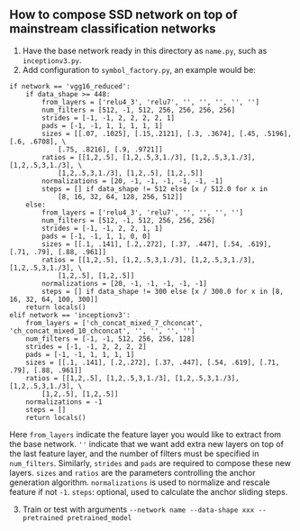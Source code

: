 <!---
  Licensed to the Apache Software Foundation (ASF) under one
  or more contributor license agreements.  See the NOTICE file
  distributed with this work for additional information
  regarding copyright ownership.  The ASF licenses this file
  to you under the Apache License, Version 2.0 (the
  "License"); you may not use this file except in compliance
  with the License.  You may obtain a copy of the License at

    http://www.apache.org/licenses/LICENSE-2.0

  Unless required by applicable law or agreed to in writing,
  software distributed under the License is distributed on an
  "AS IS" BASIS, WITHOUT WARRANTIES OR CONDITIONS OF ANY
  KIND, either express or implied.  See the License for the
  specific language governing permissions and limitations
  under the License.
-->

## How to compose SSD network on top of mainstream classification networks

1. Have the base network ready in this directory as `name.py`, such as `inceptionv3.py`.
2. Add configuration to `symbol_factory.py`, an example would be:
```
if network == 'vgg16_reduced':
    if data_shape >= 448:
        from_layers = ['relu4_3', 'relu7', '', '', '', '', '']
        num_filters = [512, -1, 512, 256, 256, 256, 256]
        strides = [-1, -1, 2, 2, 2, 2, 1]
        pads = [-1, -1, 1, 1, 1, 1, 1]
        sizes = [[.07, .1025], [.15,.2121], [.3, .3674], [.45, .5196], [.6, .6708], \
            [.75, .8216], [.9, .9721]]
        ratios = [[1,2,.5], [1,2,.5,3,1./3], [1,2,.5,3,1./3], [1,2,.5,3,1./3], \
            [1,2,.5,3,1./3], [1,2,.5], [1,2,.5]]
        normalizations = [20, -1, -1, -1, -1, -1, -1]
        steps = [] if data_shape != 512 else [x / 512.0 for x in
            [8, 16, 32, 64, 128, 256, 512]]
    else:
        from_layers = ['relu4_3', 'relu7', '', '', '', '']
        num_filters = [512, -1, 512, 256, 256, 256]
        strides = [-1, -1, 2, 2, 1, 1]
        pads = [-1, -1, 1, 1, 0, 0]
        sizes = [[.1, .141], [.2,.272], [.37, .447], [.54, .619], [.71, .79], [.88, .961]]
        ratios = [[1,2,.5], [1,2,.5,3,1./3], [1,2,.5,3,1./3], [1,2,.5,3,1./3], \
            [1,2,.5], [1,2,.5]]
        normalizations = [20, -1, -1, -1, -1, -1]
        steps = [] if data_shape != 300 else [x / 300.0 for x in [8, 16, 32, 64, 100, 300]]
    return locals()
elif network == 'inceptionv3':
    from_layers = ['ch_concat_mixed_7_chconcat', 'ch_concat_mixed_10_chconcat', '', '', '', '']
    num_filters = [-1, -1, 512, 256, 256, 128]
    strides = [-1, -1, 2, 2, 2, 2]
    pads = [-1, -1, 1, 1, 1, 1]
    sizes = [[.1, .141], [.2,.272], [.37, .447], [.54, .619], [.71, .79], [.88, .961]]
    ratios = [[1,2,.5], [1,2,.5,3,1./3], [1,2,.5,3,1./3], [1,2,.5,3,1./3], \
        [1,2,.5], [1,2,.5]]
    normalizations = -1
    steps = []
    return locals()
```
Here `from_layers` indicate the feature layer you would like to extract from the base network.
`''` indicate that we want add extra new layers on top of the last feature layer,
and the number of filters must be specified in `num_filters`. Similarly, `strides` and `pads`
are required to compose these new layers. `sizes` and `ratios` are the parameters controlling
the anchor generation algorithm. `normalizations` is used to normalize and rescale feature if
not `-1`. `steps`: optional, used to calculate the anchor sliding steps.

3. Train or test with arguments `--network name --data-shape xxx --pretrained pretrained_model`
